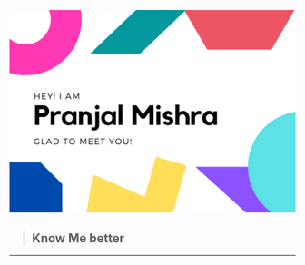 <img src="https://raw.githubusercontent.com/fastboot/fastboot/master/header.png"><br>
> ## Know Me better
---

<!-- 
<details>
  <summary>Click to view </summary> 
  helsdfskdfjks
</details> -->